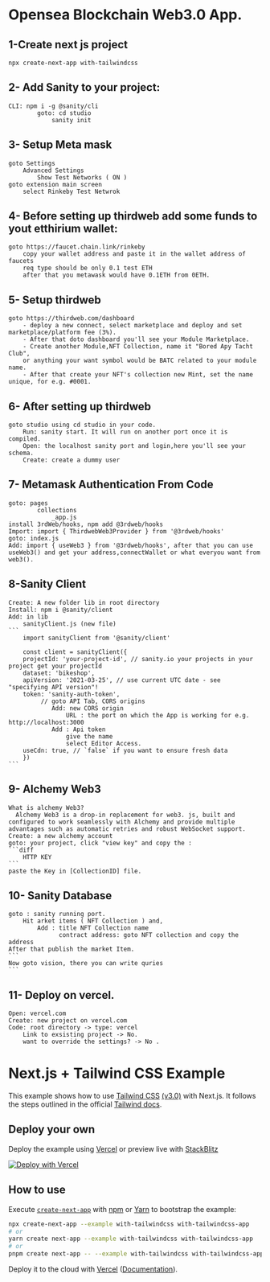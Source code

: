 # Opensea Blockchain Web3.0 App.

## 1-Create next js project 
    npx create-next-app with-tailwindcss 
    
## 2- Add Sanity to your project: 
    CLI: npm i -g @sanity/cli
            goto: cd studio 
                sanity init 

## 3- Setup Meta mask
    goto Settings
        Advanced Settings 
            Show Test Networks ( ON )
    goto extension main screen
        select Rinkeby Test Netwrok

## 4- Before setting up thirdweb add some funds to yout etthirium wallet:
    goto https://faucet.chain.link/rinkeby
        copy your wallet address and paste it in the wallet address of faucets
        req type should be only 0.1 test ETH
        after that you metawask would have 0.1ETH from 0ETH.

## 5- Setup thirdweb
    goto https://thirdweb.com/dashboard
        - deploy a new connect, select marketplace and deploy and set marketplace/platform fee (3%).
        - After that doto dashboard you'll see your Module Marketplace.
        - Create another Module,NFT Collection, name it "Bored Apy Tacht Club",
        or anything your want symbol would be BATC related to your module name.
        - After that create your NFT's collection new Mint, set the name unique, for e.g. #0001.
        
## 6- After setting up thirdweb
    goto studio using cd studio in your code.
        Run: sanity start. It will run on another port once it is compiled. 
        Open: the localhost sanity port and login,here you'll see your schema.
        Create: create a dummy user

## 7- Metamask Authentication From Code
    goto: pages 
            collections
                _app.js
    install 3rdWeb/hooks, npm add @3rdweb/hooks    
    Import: import { ThirdwebWeb3Provider } from '@3rdweb/hooks'
    goto: index.js 
    Add: import { useWeb3 } from '@3rdweb/hooks', after that you can use useWeb3() and get your address,connectWallet or what everyou want from web3().
## 8-Sanity Client
    Create: A new folder lib in root directory
    Install: npm i @sanity/client
    Add: in lib 
        sanityClient.js (new file)
    ```
        import sanityClient from '@sanity/client'

        const client = sanityClient({
        projectId: 'your-project-id', // sanity.io your projects in your project get your projectId
        dataset: 'bikeshop',
        apiVersion: '2021-03-25', // use current UTC date - see "specifying API version"!
        token: 'sanity-auth-token',
             // goto API Tab, CORS origins
                Add: new CORS origin
                    URL : the port on which the App is working for e.g. http://localhost:3000
                Add : Api token
                    give the name 
                    select Editor Access.
        useCdn: true, // `false` if you want to ensure fresh data
        })
    ```
## 9- Alchemy Web3 
    What is alchemy Web3?
      Alchemy Web3 is a drop-in replacement for web3. js, built and configured to work seamlessly with Alchemy and provide multiple advantages such as automatic retries and robust WebSocket support.
    Create: a new alchemy account
    goto: your project, click "view key" and copy the :
    ```diff
        HTTP KEY
    ```
    paste the Key in [CollectionID] file.

## 10- Sanity Database
    goto : sanity running port.
        Hit arket items ( NFT Collection ) and,
            Add : title NFT Collection name 
                  contract address: goto NFT collection and copy the address 
    After that publish the market Item.
    ```
    Now goto vision, there you can write quries
    ```
## 11- Deploy on vercel.
    Open: vercel.com
    Create: new project on vercel.com
    Code: root directory -> type: vercel
        Link to exsisting project -> No.
        want to override the settings? -> No .
# Next.js + Tailwind CSS Example

This example shows how to use [Tailwind CSS](https://tailwindcss.com/) [(v3.0)](https://tailwindcss.com/blog/tailwindcss-v3) with Next.js. It follows the steps outlined in the official [Tailwind docs](https://tailwindcss.com/docs/guides/nextjs).

## Deploy your own

Deploy the example using [Vercel](https://vercel.com?utm_source=github&utm_medium=readme&utm_campaign=next-example) or preview live with [StackBlitz](https://stackblitz.com/github/vercel/next.js/tree/canary/examples/with-tailwindcss)

[![Deploy with Vercel](https://vercel.com/button)](https://vercel.com/new/git/external?repository-url=https://github.com/vercel/next.js/tree/canary/examples/with-tailwindcss&project-name=with-tailwindcss&repository-name=with-tailwindcss)

## How to use

Execute [`create-next-app`](https://github.com/vercel/next.js/tree/canary/packages/create-next-app) with [npm](https://docs.npmjs.com/cli/init) or [Yarn](https://yarnpkg.com/lang/en/docs/cli/create/) to bootstrap the example:

```bash
npx create-next-app --example with-tailwindcss with-tailwindcss-app
# or
yarn create next-app --example with-tailwindcss with-tailwindcss-app
# or
pnpm create next-app -- --example with-tailwindcss with-tailwindcss-app
```

Deploy it to the cloud with [Vercel](https://vercel.com/new?utm_source=github&utm_medium=readme&utm_campaign=next-example) ([Documentation](https://nextjs.org/docs/deployment)).
